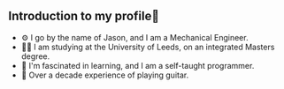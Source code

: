 ## Introduction to my profile👋


- ⚙ I go by the name of Jason, and I am a Mechanical Engineer.
- 👨‍🎓  I am studying at the University of Leeds, on an integrated Masters degree.
- 🧠 I'm fascinated in learning, and I am a self-taught programmer.
- :guitar: Over a decade experience of playing guitar.

